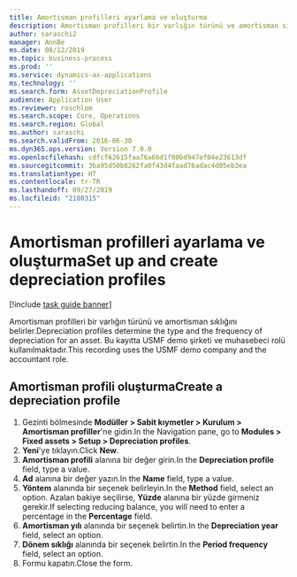 ```yaml
---
title: Amortisman profilleri ayarlama ve oluşturma
description: Amortisman profilleri bir varlığın türünü ve amortisman sıklığını belirler.
author: saraschi2
manager: AnnBe
ms.date: 08/12/2019
ms.topic: business-process
ms.prod: ''
ms.service: dynamics-ax-applications
ms.technology: ''
ms.search.form: AssetDepreciationProfile
audience: Application User
ms.reviewer: roschlom
ms.search.scope: Core, Operations
ms.search.region: Global
ms.author: saraschi
ms.search.validFrom: 2016-06-30
ms.dyn365.ops.version: Version 7.0.0
ms.openlocfilehash: cdfcf62615faa76a6bd1f00bd947ef04e23613df
ms.sourcegitcommit: 3ba95d50b8262fa0f43d4faad76adac4d05eb3ea
ms.translationtype: HT
ms.contentlocale: tr-TR
ms.lasthandoff: 09/27/2019
ms.locfileid: "2180315"
---
```

# <a name="set-up-and-create-depreciation-profiles"></a><span data-ttu-id="000b2-103">Amortisman profilleri ayarlama ve oluşturma</span><span class="sxs-lookup"><span data-stu-id="000b2-103">Set up and create depreciation profiles</span></span>

[!include [task guide banner](../../includes/task-guide-banner.md)]

<span data-ttu-id="000b2-104">Amortisman profilleri bir varlığın türünü ve amortisman sıklığını belirler.</span><span class="sxs-lookup"><span data-stu-id="000b2-104">Depreciation profiles determine the type and the frequency of depreciation for an asset.</span></span>   <span data-ttu-id="000b2-105">Bu kayıtta USMF demo şirketi ve muhasebeci rolü kullanılmaktadır.</span><span class="sxs-lookup"><span data-stu-id="000b2-105">This recording uses the USMF demo company and the accountant role.</span></span>


## <a name="create-a-depreciation-profile"></a><span data-ttu-id="000b2-106">Amortisman profili oluşturma</span><span class="sxs-lookup"><span data-stu-id="000b2-106">Create a depreciation profile</span></span>
1. <span data-ttu-id="000b2-107">Gezinti bölmesinde **Modüller > Sabit kıymetler > Kurulum > Amortisman profiller**'ne gidin.</span><span class="sxs-lookup"><span data-stu-id="000b2-107">In the Navigation pane, go to **Modules > Fixed assets > Setup > Depreciation profiles**.</span></span>
2. <span data-ttu-id="000b2-108">**Yeni**'ye tıklayın.</span><span class="sxs-lookup"><span data-stu-id="000b2-108">Click **New**.</span></span>
3. <span data-ttu-id="000b2-109">**Amortisman profili** alanına bir değer girin.</span><span class="sxs-lookup"><span data-stu-id="000b2-109">In the **Depreciation profile** field, type a value.</span></span>
4. <span data-ttu-id="000b2-110">**Ad** alanına bir değer yazın.</span><span class="sxs-lookup"><span data-stu-id="000b2-110">In the **Name** field, type a value.</span></span>
5. <span data-ttu-id="000b2-111">**Yöntem** alanında bir seçenek belirleyin.</span><span class="sxs-lookup"><span data-stu-id="000b2-111">In the **Method** field, select an option.</span></span> <span data-ttu-id="000b2-112">Azalan bakiye seçilirse, **Yüzde** alanına bir yüzde girmeniz gerekir.</span><span class="sxs-lookup"><span data-stu-id="000b2-112">If selecting reducing balance, you will need to enter a percentage in the **Percentage** field.</span></span>  
6. <span data-ttu-id="000b2-113">**Amortisman yılı** alanında bir seçenek belirtin.</span><span class="sxs-lookup"><span data-stu-id="000b2-113">In the **Depreciation year** field, select an option.</span></span>
7. <span data-ttu-id="000b2-114">**Dönem sıklığı** alanında bir seçenek belirtin.</span><span class="sxs-lookup"><span data-stu-id="000b2-114">In the **Period frequency** field, select an option.</span></span>
8. <span data-ttu-id="000b2-115">Formu kapatın.</span><span class="sxs-lookup"><span data-stu-id="000b2-115">Close the form.</span></span>

